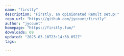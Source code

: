 ```yaml
---
name: "firstly"
description: "Firstly, an opinionated Remult setup!"
repo_url: "https://github.com/jycouet/firstly"
author: "jycouet"
homepage: "https://firstly.fun/"
downloads: 69
updated: "2025-03-10T23:14:38.052Z"
tags: 

---
```


